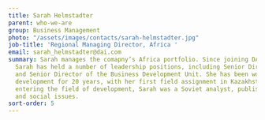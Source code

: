 ```yaml
---
title: Sarah Helmstadter
parent: who-we-are
group: Business Management
photo: "/assets/images/contacts/sarah-helmstadter.jpg"
job-title: 'Regional Managing Director, Africa '
email: sarah_helmstadter@dai.com
summary: Sarah manages the comapny’s Africa portfolio. Since joining DAI in 2007,
  Sarah has held a number of leadership positions, including Senior Director of Recruitment
  and Senior Director of the Business Development Unit. She has been working in international
  development for 20 years, with her first field assignment in Kazakhstan. Prior to
  entering the field of development, Sarah was a Soviet analyst, publishing on health
  and social issues.
sort-order: 5
---
```


